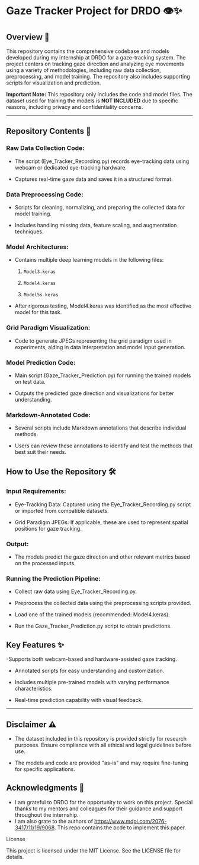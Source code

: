 # Gaze Tracker Project for DRDO 👁✨

## Overview 📄

This repository contains the comprehensive codebase and models developed during my internship at DRDO for a gaze-tracking system. The project centers on tracking gaze direction and analyzing eye movements using a variety of methodologies, including raw data collection, preprocessing, and model training. The repository also includes supporting scripts for visualization and prediction.

**Important Note:** This repository only includes the code and model files. The dataset used for training the models is **NOT INCLUDED** due to specific reasons, including privacy and confidentiality concerns.

---

## Repository Contents 📂

### Raw Data Collection Code:

- The script (Eye_Tracker_Recording.py) records eye-tracking data using webcam or dedicated eye-tracking hardware.

- Captures real-time gaze data and saves it in a structured format.

###  Data Preprocessing Code:

- Scripts for cleaning, normalizing, and preparing the collected data for model training.

- Includes handling missing data, feature scaling, and augmentation techniques.

### Model Architectures:

- Contains multiple deep learning models in the following files:

  1. `Model3.keras`

  2. `Model4.keras`

  3. `Model5s.keras`

- After rigorous testing, Model4.keras was identified as the most effective model for this task.

### Grid Paradigm Visualization:

- Code to generate JPEGs representing the grid paradigm used in experiments, aiding in data interpretation and model input generation.

### Model Prediction Code:

- Main script (Gaze_Tracker_Prediction.py) for running the trained models on test data.

- Outputs the predicted gaze direction and visualizations for better understanding.

### Markdown-Annotated Code:

- Several scripts include Markdown annotations that describe individual methods.

- Users can review these annotations to identify and test the methods that best suit their needs.

## How to Use the Repository 🛠️

### Input Requirements:

- Eye-Tracking Data: Captured using the Eye_Tracker_Recording.py script or imported from compatible datasets.

- Grid Paradigm JPEGs: If applicable, these are used to represent spatial positions for gaze tracking.

### Output:

- The models predict the gaze direction and other relevant metrics based on the processed inputs.

### Running the Prediction Pipeline:

- Collect raw data using Eye_Tracker_Recording.py.

- Preprocess the collected data using the preprocessing scripts provided.

- Load one of the trained models (recommended: Model4.keras).

- Run the Gaze_Tracker_Prediction.py script to obtain predictions.

## Key Features ✨

-Supports both webcam-based and hardware-assisted gaze tracking.

- Annotated scripts for easy understanding and customization.

- Includes multiple pre-trained models with varying performance characteristics.

- Real-time prediction capability with visual feedback.

---

## Disclaimer ⚠️

- The dataset included in this repository is provided strictly for research purposes. Ensure compliance with all ethical and legal guidelines before use.

- The models and code are provided "as-is" and may require fine-tuning for specific applications.

## Acknowledgments 🙏

- I am grateful to DRDO for the opportunity to work on this project. Special thanks to my mentors and colleagues for their guidance and support throughout the internship.
- I am also grate to the authors of https://www.mdpi.com/2076-3417/11/19/9068. This repo contains the ocde to implement this paper.
  
License

This project is licensed under the MIT License. See the LICENSE file for details.

